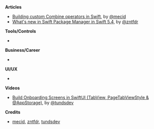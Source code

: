 
**Articles**

* [Building custom Combine operators in Swift](https://swiftwithmajid.com/2021/04/28/building-custom-combine-operators-in-swift/), by [@mecid](https://twitter.com/mecid)
* [What's new in Swift Package Manager in Swift 5.4](https://www.fivestars.blog/articles/spm-5-4/), by [@zntfdr](https://twitter.com/zntfdr)

**Tools/Controls**

*

**Business/Career**

*

**UI/UX**

*

**Videos**

* [Build Onboarding Screens in SwiftUI (TabView, PageTabViewStyle & @AppStorage)](https://youtu.be/HXYqU5ClIk4), by [@tundsdev](https://twitter.com/tundsdev)

**Credits**

* [mecid](https://github.com/mecid), [zntfdr](https://github.com/zntfdr), [tundsdev](https://github.com/tunds)
